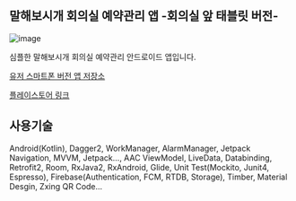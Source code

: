 말해보시개 회의실 예약관리 앱 -회의실 앞 태블릿 버전-
---

![image](https://user-images.githubusercontent.com/37071007/134282575-9989c26e-9bc0-4158-960e-3a02333b0ef3.png)


심플한 말해보시개 회의실 예약관리 안드로이드 앱입니다.


[유저 스마트폰 버전 앱 저장소](https://github.com/mtjin/malhaebishigae-room-reservation-app-userversion)

[플레이스토어 링크](https://play.google.com/store/apps/details?id=com.mtjin.free_room_tablet)

사용기술
---
Android(Kotlin), Dagger2, WorkManager, AlarmManager, Jetpack Navigation, MVVM, Jetpack..., AAC ViewModel, LiveData, Databinding, Retrofit2, Room, RxJava2, RxAndroid, Glide, Unit Test(Mockito, Junit4, Espresso), Firebase(Authentication, FCM, RTDB, Storage), Timber, Material Desgin, Zxing QR Code...
